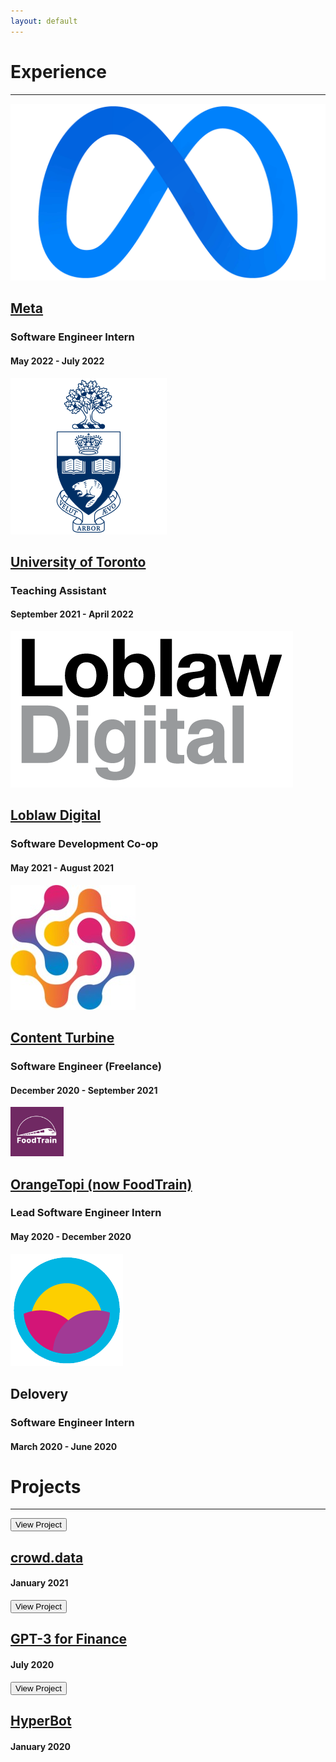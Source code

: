 ```yaml
---
layout: default
---
```


<style>
  .hide{
    display:none;  
  }
</style>

# Experience

---

<div class="row">
  <div class="columnl">
    <a rel="noreferrer noopener" target="_blank" href="https://about.facebook.com/?utm_source=meta.com&utm_medium=redirect"><img src="/assets/img/meta.png" 
    class="thumbnail"/></a>
  </div>
  <div class="columnr">
    <a target="_blank" rel="noreferrer noopener" href="https://about.facebook.com/?utm_source=meta.com&utm_medium=redirect"><h2>Meta</h2></a>
    <h3>Software Engineer Intern</h3>
    <h4>May 2022 - July 2022</h4>
    <ul class="hide">
      <li>Designed Thrift service to add tracking to over 260 million external Instagram story and profile links per day</li>
      <li>Implemented client-side app detection feature and ran controlled experiment on 4% of users to determine impact, which resulted in a 120% increase in ad impressions for Instagram users without linked Facebook accounts</li>
      <li>Performed major backend code improvement in Hack (PHP) and Python Django for the Instagram Ads endpoints</li>
    </ul>
  </div>
</div>

<div class="row">
  <div class="columnl">
    <a rel="noreferrer noopener" target="_blank" href="https://www.utoronto.ca/"><img src="/assets/img/uoft.png" 
    class="thumbnail"/></a>
  </div>
  <div class="columnr">
    <a target="_blank" rel="noreferrer noopener" href="https://www.utoronto.ca/"><h2>University of Toronto</h2></a>
    <h3>Teaching Assistant</h3>
    <h4>September 2021 - April 2022</h4>
    <ul class="hide">
      <li>Teaching Assistant for: Introduction to Programming (ESC180) in Python, Algorithms & Data Structures (ESC190) in C</li>
    </ul>
  </div>
</div>

<div class="row">
  <div class="columnl">
    <a rel="noreferrer noopener" target="_blank" href="https://www.loblawdigital.co/"><img src="/assets/img/ld.png" 
    class="thumbnail"/></a>
  </div>
  <div class="columnr">
    <a target="_blank" rel="noreferrer noopener" href="https://www.loblawdigital.co/"><h2>Loblaw Digital</h2></a>
    <h3>Software Development Co-op</h3>
    <h4>May 2021 - August 2021</h4>
    <ul class="hide">
      <li>Set up latency log tracking in various functions in the Spring Boot Java backend and created GCP metrics and dashboards to extract and display the data, with 200k+ data points collected per hour</li>
      <li>Led research into content targeting engine and presented to the 40+ member PC Optimum team to enable personalization of marketing tiles for consumers</li>
      <li>Created various internal self-serve and admin endpoints to reduce development, testing, and debugging time by over 60% for various parts of the PC Optimum product</li>
    </ul>
  </div>
</div>

<div class="row">
  <div class="columnl">
    <a rel="noreferrer noopener" target="_blank" href="https://contentturbine.com/"><img src="/assets/img/freelance.png"
    class="thumbnail"/></a>
  </div>
  <div class="columnr">
    <a target="_blank" rel="noreferrer noopener" href="https://contentturbine.com/"><h2>Content Turbine</h2></a>
    <h3>Software Engineer (Freelance)</h3>
    <h4>December 2020 - September 2021</h4>
    <ul class="hide">
      <li>Built NoSQL datastore and caching modules for the Akka Play! and Vert.x frameworks in <b>Java</b> using <b>Singleton</b> and <b>Dependency Injection (DI)</b> design patterns, and reactive programming, with Guice and JUnit unit testing </li>
      <li>Contributed to the <b>JHipster</b> open-source project (over 18,000 stars) by implementing a major upgrade for a <b>Spring Data</b> SDK integration, including <b>Full Text Search (FTS)</b></li>
      <li>Wrote ASCIIDOC documentation, and created a demo app and an introductory blog post</li>
    </ul>
  </div>
</div>

<div class="row">
  <div class="columnl">
    <a target="_blank" rel="noreferrer noopener" href="https://www.orangetopi.com/"><img src="/assets/img/foodtrain.png"
    class="thumbnail"/></a>
  </div>
  <div class="columnr">
    <a target="_blank" rel="noreferrer noopener" href="https://www.orangetopi.com/"><h2>OrangeTopi (now FoodTrain)</h2></a>
    <h3>Lead Software Engineer Intern</h3>
    <h4>May 2020 - December 2020</h4>
    <ul class="hide">
      <li>Led a team of 8 – 10 developers in developing a <b>React Native</b> mobile app MVP in under 6 months by providing guidance and developing components, including app notifications and authentication with the React Context API</li>
      <li>Reduced deployment time by over 90% by implementing a <b>CI/CD</b> pipeline for automatic deployment</li>
      <li>Developed multiple backend functions in <b>Node.js</b> and <b>Express.js</b>, including all payment and email handling</li>
    </ul>
  </div>
</div>

<div class="row">
  <div class="columnl">
    <img src="/assets/img/delovery.png"
    class="thumbnail"/>
  </div>
  <div class="columnr">
    <h2>Delovery</h2>
    <h3>Software Engineer Intern</h3>
    <h4>March 2020 - June 2020</h4>
    <ul class="hide">
      <li>Reduced market research time by over 80% by building a <b>Python</b> web scraper using Beautiful Soup to scrape and graph 900+ data points using <b>Matplotlib</b></li>
      <li>Designed and developed the cart user flow and other major frontend components in <b>React.js</b> with Material-UI</li>
      <li>Created an API using <b>Node.js</b> and <b>Express.js</b> to handle all payment processing with PayPal Braintree Payments</li>
    </ul>
  </div>
</div>

# Projects

---

<div class="row">
  <div class="columnl">
    <a target="_blank" href="https://devpost.com/software/crowd-space" rel="noreferrer noopener"><button class="thumbnail projbutton">View&#x00A;Project</button></a>
  </div>
  <div class="columnr">
    <a target="_blank" href="https://devpost.com/software/crowd-space" rel="noreferrer noopener"><h2>crowd.data</h2></a>
    <h4>January 2021</h4>
    <ul class="hide">
      <li>Top 4 out of 30 projects submitted for the Dropbase API prize</li>
      <li>Developed <b>Node.js</b> and <b>Express.js</b> RESTful backend and <b>React.js</b> frontend components with Chakra UI</li>
      <li>Created 4 data models with <b>CockroachDB (PostgreSQL)</b> using the <b>Sequelize ORM</b>, and Dropbase API integrations</li>
    </ul>
  </div>
</div>

<div class="row">
  <div class="columnl">
    <a target="_blank" href="https://twitter.com/gkysaad/status/1285717081074409476?s=20" rel="noreferrer noopener"><button class="thumbnail projbutton">View&#x00A;Project</button></a>
  </div>
  <div class="columnr">
    <a target="_blank" href="https://twitter.com/gkysaad/status/1285717081074409476?s=20" rel="noreferrer noopener"><h2>GPT-3 for Finance</h2></a>
    <h4>July 2020</h4>
    <ul class="hide">
      <li>Built a RESTful <b>Python Flask</b> server to create and fill a balance sheet based on natural statements, using the <b>OpenAI GPT-3</b> NLP API and the Google Sheets API</li>
      <li>Received 100,000 views, featured on InfoQ and on Y Combinator Hacker News front page</li>
    </ul>
  </div>
</div>

<div class="row">
  <div class="columnl">
    <a target="_blank" href="https://github.com/gkysaad/HCChat" rel="noreferrer noopener"><button class="thumbnail projbutton">View&#x00A;Project</button></a>
  </div>
  <div class="columnr">
    <a target="_blank" href="https://github.com/gkysaad/HCChat" rel="noreferrer noopener"><h2>HyperBot</h2></a>
    <h4>January 2020</h4>
    <ul class="hide">
      <li>Won 1<sup>st</sup> out of 70 teams by building the best healthcare chatbot (Hypercare API prize)</li>
      <li>Employed <b>Google Cloud App Engine</b> to host a RESTful <b>Python Flask</b> backend to receive POST requests from webhooks and <b>Google Firebase</b> to store and update a <b>Firestore</b> database using JSON files</li>
      <li>Implemented Hypercare API integration to receive/send messages, schedule appointments, and find doctors</li>
      <li>Used a Python <b>ELMo</b> module to preform <b>NLP</b> on user input and map it to a symptom to produce a diagnosis</li>
    </ul>
  </div>
</div>
